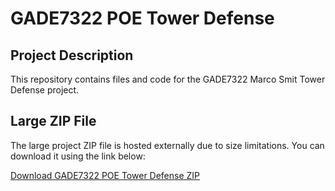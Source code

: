 # GADE7322 POE Tower Defense

## Project Description
This repository contains files and code for the GADE7322 Marco Smit Tower Defense project.

## Large ZIP File
The large project ZIP file is hosted externally due to size limitations. You can download it using the link below:

[Download GADE7322 POE Tower Defense ZIP]([https://example.com/download-link](https://1drv.ms/u/s!AkehKStPAG_UsNwhE7F1TUF1hMgBKw?e=m7hndZ))
